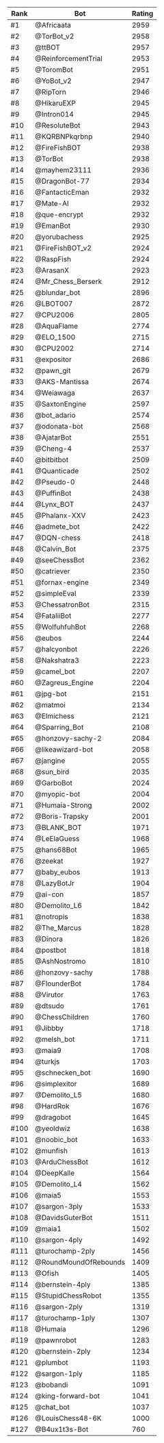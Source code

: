 Rank|Bot|Rating
---|---|---
#1|@Africaata|2959
#2|@TorBot_v2|2958
#3|@ttBOT|2957
#4|@ReinforcementTrial|2953
#5|@ToromBot|2951
#6|@YoBot_v2|2947
#7|@RipTorn|2946
#8|@HikaruEXP|2945
#9|@Intron014|2945
#10|@ResoluteBot|2943
#11|@KQRBNPkqrbnp|2940
#12|@FireFishBOT|2938
#13|@TorBot|2938
#14|@mayhem23111|2936
#15|@DragonBot-77|2934
#16|@FantacticEman|2932
#17|@Mate-AI|2932
#18|@que-encrypt|2932
#19|@EmanBot|2930
#20|@yorubachess|2925
#21|@FireFishBOT_v2|2924
#22|@RaspFish|2924
#23|@ArasanX|2923
#24|@Mr_Chess_Berserk|2912
#25|@blundar_bot|2896
#26|@LBOT007|2872
#27|@CPU2006|2805
#28|@AquaFlame|2774
#29|@ELO_1500|2715
#30|@CPU2002|2714
#31|@expositor|2686
#32|@pawn_git|2679
#33|@AKS-Mantissa|2674
#34|@Weiawaga|2637
#35|@SaxtonEngine|2597
#36|@bot_adario|2574
#37|@odonata-bot|2568
#38|@AjatarBot|2551
#39|@Cheng-4|2537
#40|@bitbitbot|2509
#41|@Quanticade|2502
#42|@Pseudo-0|2448
#43|@PuffinBot|2438
#44|@Lynx_BOT|2437
#45|@Phalanx-XXV|2423
#46|@admete_bot|2422
#47|@DQN-chess|2418
#48|@Calvin_Bot|2375
#49|@seeChessBot|2362
#50|@catriever|2350
#51|@fornax-engine|2349
#52|@simpleEval|2339
#53|@ChessatronBot|2315
#54|@FataliiBot|2277
#55|@WolfuhfuhBot|2268
#56|@eubos|2244
#57|@halcyonbot|2226
#58|@Nakshatra3|2223
#59|@camel_bot|2207
#60|@Zagreus_Engine|2204
#61|@jpg-bot|2151
#62|@matmoi|2134
#63|@Elmichess|2121
#64|@Sparring_Bot|2108
#65|@honzovy-sachy-2|2084
#66|@likeawizard-bot|2058
#67|@jangine|2055
#68|@sun_bird|2035
#69|@GarboBot|2024
#70|@myopic-bot|2004
#71|@Humaia-Strong|2002
#72|@Boris-Trapsky|2001
#73|@BLANK_BOT|1971
#74|@LeElaGuess|1968
#75|@hans68Bot|1965
#76|@zeekat|1927
#77|@baby_eubos|1913
#78|@LazyBotJr|1904
#79|@ai-con|1857
#80|@Demolito_L6|1842
#81|@notropis|1838
#82|@The_Marcus|1828
#83|@Dinora|1826
#84|@postbot|1818
#85|@AshNostromo|1810
#86|@honzovy-sachy|1788
#87|@FlounderBot|1784
#88|@Virutor|1763
#89|@dtsudo|1761
#90|@ChessChildren|1760
#91|@Jibbby|1718
#92|@melsh_bot|1711
#93|@maia9|1708
#94|@turkjs|1703
#95|@schnecken_bot|1690
#96|@simplexitor|1689
#97|@Demolito_L5|1680
#98|@HardRok|1676
#99|@dragobot|1645
#100|@yeoldwiz|1638
#101|@noobic_bot|1633
#102|@munfish|1613
#103|@ArduChessBot|1612
#104|@DeepKalle|1564
#105|@Demolito_L4|1562
#106|@maia5|1553
#107|@sargon-3ply|1533
#108|@DavidsGuterBot|1511
#109|@maia1|1502
#110|@sargon-4ply|1492
#111|@turochamp-2ply|1456
#112|@RoundMoundOfRebounds|1409
#113|@Ofish|1405
#114|@bernstein-4ply|1385
#115|@StupidChessRobot|1355
#116|@sargon-2ply|1319
#117|@turochamp-1ply|1307
#118|@Humaia|1296
#119|@pawnrobot|1283
#120|@bernstein-2ply|1234
#121|@plumbot|1193
#122|@sargon-1ply|1185
#123|@bobandi|1091
#124|@king-forward-bot|1041
#125|@chat_bot|1037
#126|@LouisChess48-6K|1000
#127|@B4ux1t3s-Bot|760
